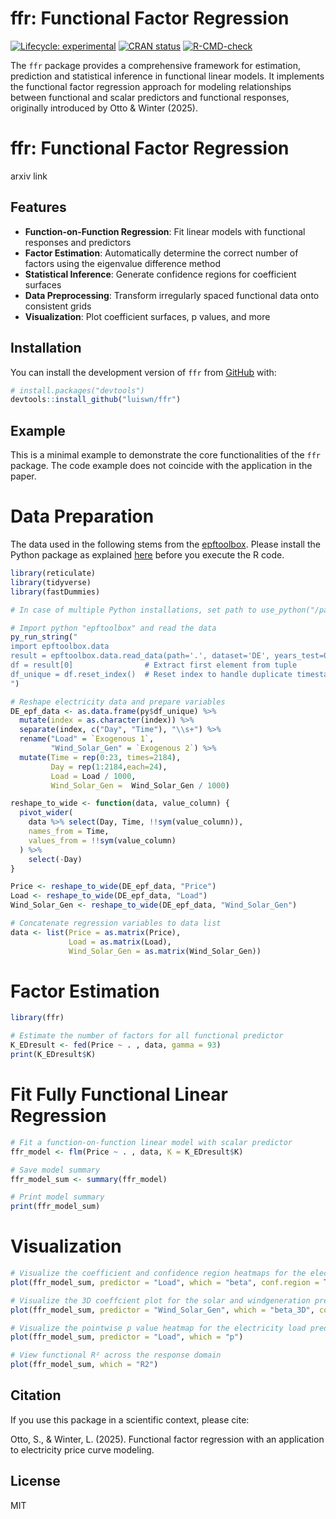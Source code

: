 
# ffr: Functional Factor Regression

<!-- badges: start -->
[![Lifecycle: experimental](https://img.shields.io/badge/lifecycle-experimental-orange.svg)](https://lifecycle.r-lib.org/articles/stages.html#experimental)
[![CRAN status](https://www.r-pkg.org/badges/version/ffr)](https://CRAN.R-project.org/package=ffr)
[![R-CMD-check](https://github.com/yourusername/ffr/workflows/R-CMD-check/badge.svg)](https://github.com/luiswn/ffr/actions)
<!-- badges: end -->

The `ffr` package provides a comprehensive framework for estimation, prediction and statistical inference in functional linear models. It implements the functional factor regression approach for modeling relationships between functional and scalar predictors and functional responses, originally introduced by Otto & Winter (2025).

# ffr: Functional Factor Regression

arxiv link

## Features

- **Function-on-Function Regression**: Fit linear models with functional responses and predictors
- **Factor Estimation**: Automatically determine the correct number of factors using the eigenvalue difference method
- **Statistical Inference**: Generate confidence regions for coefficient surfaces
- **Data Preprocessing**: Transform irregularly spaced functional data onto consistent grids
- **Visualization**: Plot coefficient surfaces, p values, and more

## Installation

You can install the development version of `ffr` from [GitHub](https://github.com/) with:

``` r
# install.packages("devtools")
devtools::install_github("luiswn/ffr")
```

## Example

This is a minimal example to demonstrate the core functionalities of the `ffr` package. The code example does not coincide with the application in the paper.

# Data Preparation

The data used in the following stems from the [epftoolbox](https://epftoolbox.readthedocs.io/en/latest/index.html). Please install the Python package as explained [here](https://epftoolbox.readthedocs.io/en/latest/modules/started.html#installation) before you execute the R code.

``` r
library(reticulate)
library(tidyverse)
library(fastDummies)

# In case of multiple Python installations, set path to use_python("/path/to/python/epftoolbox")

# Import python "epftoolbox" and read the data
py_run_string("
import epftoolbox.data
result = epftoolbox.data.read_data(path='.', dataset='DE', years_test=0)
df = result[0]                # Extract first element from tuple
df_unique = df.reset_index()  # Reset index to handle duplicate timestamps
")

# Reshape electricity data and prepare variables
DE_epf_data <- as.data.frame(py$df_unique) %>%
  mutate(index = as.character(index)) %>%
  separate(index, c("Day", "Time"), "\\s+") %>%
  rename("Load" = `Exogenous 1`,
         "Wind_Solar_Gen" = `Exogenous 2`) %>%
  mutate(Time = rep(0:23, times=2184),
         Day = rep(1:2184,each=24),
         Load = Load / 1000,
         Wind_Solar_Gen =  Wind_Solar_Gen / 1000)

reshape_to_wide <- function(data, value_column) {
  pivot_wider(
    data %>% select(Day, Time, !!sym(value_column)),
    names_from = Time,
    values_from = !!sym(value_column)
  ) %>%
    select(-Day)
}

Price <- reshape_to_wide(DE_epf_data, "Price")
Load <- reshape_to_wide(DE_epf_data, "Load")
Wind_Solar_Gen <- reshape_to_wide(DE_epf_data, "Wind_Solar_Gen")

# Concatenate regression variables to data list
data <- list(Price = as.matrix(Price), 
             Load = as.matrix(Load), 
             Wind_Solar_Gen = as.matrix(Wind_Solar_Gen))
```
# Factor Estimation

``` r
library(ffr)

# Estimate the number of factors for all functional predictor
K_EDresult <- fed(Price ~ . , data, gamma = 93)
print(K_EDresult$K)

```

# Fit Fully Functional Linear Regression

``` r
# Fit a function-on-function linear model with scalar predictor
ffr_model <- flm(Price ~ . , data, K = K_EDresult$K)

# Save model summary
ffr_model_sum <- summary(ffr_model)

# Print model summary
print(ffr_model_sum)

```

# Visualization

``` r
# Visualize the coefficient and confidence region heatmaps for the electricity load predictor
plot(ffr_model_sum, predictor = "Load", which = "beta", conf.region = TRUE)

# Visualize the 3D coeffcient plot for the solar and windgeneration predictor
plot(ffr_model_sum, predictor = "Wind_Solar_Gen", which = "beta_3D", conf.region = FALSE)

# Visualize the pointwise p value heatmap for the electricity load predictor
plot(ffr_model_sum, predictor = "Load", which = "p")

# View functional R² across the response domain
plot(ffr_model_sum, which = "R2")

```

## Citation

If you use this package in a scientific context, please cite:

Otto, S., & Winter, L. (2025). Functional factor regression with an application to electricity price curve modeling.

## License

MIT
